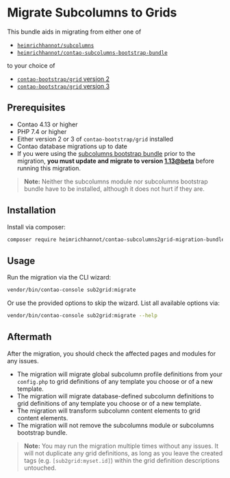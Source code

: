 # Migrate Subcolumns to Grids

This bundle aids in migrating from either one of
- [`heimrichhannot/subcolumns`](https://github.com/heimrichhannot/contao-subcolumns)
- [`heimrichhannot/contao-subcolumns-bootstrap-bundle`](https://github.com/heimrichhannot/contao-subcolumns-bootstrap-bundle)

to your choice of
- [`contao-bootstrap/grid` version 2](https://github.com/contao-bootstrap/grid)
- [`contao-bootstrap/grid` version 3](https://contao-bootstrap.de/bootstrap-5-verwenden.html)


## Prerequisites

- Contao 4.13 or higher
- PHP 7.4 or higher
- Either version 2 or 3 of `contao-bootstrap/grid` installed
- Contao database migrations up to date
- If you were using the [subcolumns bootstrap bundle](https://github.com/heimrichhannot/contao-subcolumns-bootstrap-bundle) prior to the migration,
**you must update and migrate to version [1.13@beta](https://github.com/heimrichhannot/contao-subcolumns-bootstrap-bundle/tree/feature/set_selection)** before running this migration.

> **Note:** Neither the subcolumns module nor subcolumns bootstrap bundle have to be installed,
> although it does not hurt if they are.


## Installation

Install via composer:

```bash
composer require heimrichhannot/contao-subcolumns2grid-migration-bundle:dev-trunk
```

## Usage

Run the migration via the CLI wizard:

```bash
vendor/bin/contao-console sub2grid:migrate
```

Or use the provided options to skip the wizard. List all available options via:

```bash
vendor/bin/contao-console sub2grid:migrate --help
```

## Aftermath

After the migration, you should check the affected pages and modules for any issues.

- The migration will migrate global subcolumn profile definitions from your `config.php`
  to grid definitions of any template you choose or of a new template.
- The migration will migrate database-defined subcolumn definitions to grid definitions of any template you choose or
  of a new template.
- The migration will transform subcolumn content elements to grid content elements.
- The migration will not remove the subcolumns module or subcolumns bootstrap bundle.

> **Note:** You may run the migration multiple times without any issues. It will not duplicate any grid definitions,
> as long as you leave the created tags (e.g. `[sub2grid:myset.id]`) within the grid definition descriptions untouched. 
